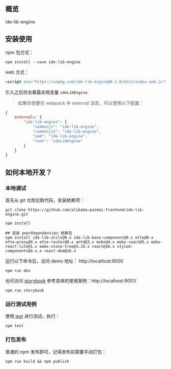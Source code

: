 ## 概览

ide-lib-engine

## 安装使用

npm 包方式：
```shell
npm install --save ide-lib-engine
```

web 方式：
```html
<script src="https://unpkg.com/ide-lib-engine@0.1.0/dist/index.umd.js"></script>
```
引入之后将会暴露全局变量 `ideLibEngine`.

> 如果你想要在 webpack 中 external 该库，可以使用以下配置：
```js
{
    externals: {
        "ide-lib-engine": {
            "commonjs": "ide-lib-engine",
            "commonjs2": "ide-lib-engine",
            "amd": "ide-lib-engine",
            "root": "ideLibEngine"
        }
    }
}
```

## 如何本地开发？

### 本地调试

首先从 git 仓库拉取代码，安装依赖项：
```shell
git clone https://github.com/alibaba-paimai-frontend/ide-lib-engine.git

npm install

## 安装 peerDependencies 依赖包
npm install ide-lib-utils@0.x ide-lib-base-component@0.x ette@0.x ette-proxy@0.x ette-router@0.x antd@3.x mobx@4.x mobx-react@5.x mobx-react-lite@1.x mobx-state-tree@3.10.x react@16.x styled-components@4.x.x react-dom@16.x
```

运行以下命令后，访问 demo 地址： http://localhost:9000
```shell
npm run dev
```

也可访问 [storybook](https://github.com/storybooks/storybook) 参考具体的使用案例：http://localhost:9001/
```shell
npm run storybook
```

### 运行测试用例

使用 [jest](https://jestjs.io) 进行测试，执行：

```shell
npm test
```

### 打包发布

普通的 npm 发布即可，记得发布前需要手动打包：

```shell
npm run build && npm publish
```


